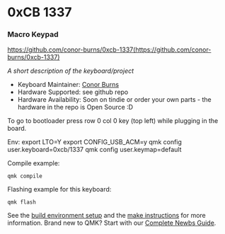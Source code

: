 # 0xCB 1337

### Macro Keypad

https://github.com/conor-burns/0xcb-1337(https://github.com/conor-burns/0xcb-1337)

*A short description of the keyboard/project*

* Keyboard Maintainer: [Conor Burns](https://github.com/conor-burns)
* Hardware Supported: see github repo
* Hardware Availability: Soon on tindie or order your own parts - the hardware in the repo is Open Source :D

To go to bootloader press row 0 col 0 key (top left) while plugging in the board.

Env:
    export LTO=Y
    export CONFIG_USB_ACM=y
    qmk config user.keyboard=0xcb/1337
    qmk config user.keymap=default
    
Compile example:

    qmk compile

Flashing example for this keyboard:

    qmk flash

See the [build environment setup](https://docs.qmk.fm/#/getting_started_build_tools) and the [make instructions](https://docs.qmk.fm/#/getting_started_make_guide) for more information. Brand new to QMK? Start with our [Complete Newbs Guide](https://docs.qmk.fm/#/newbs).
